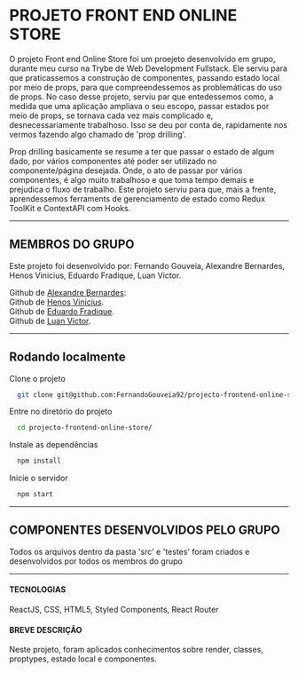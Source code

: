 # PROJETO FRONT END ONLINE STORE

O projeto Front end Online Store foi um proejeto desenvolvido em grupo, durante meu curso na Trybe de Web Development Fullstack. Ele serviu para que praticassemos a construção de componentes, passando estado local por meio de props, para que compreendessemos as problemáticas do uso de props. No caso desse projeto, serviu par que entedessemos como, a medida que uma aplicação ampliava o seu escopo, passar estados por meio de props, se tornava cada vez mais complicado e, desnecessariamente trabalhoso. Isso se deu por conta de, rapidamente nos vermos fazendo algo chamado de 'prop drilling'.

Prop drilling basicamente se resume a ter que passar o estado de algum dado, por vários componentes até poder ser utilizado no componente/página desejada. Onde, o ato de passar por vários componentes, é algo muito trabalhoso e que toma tempo demais e prejudica o fluxo de trabalho. Este projeto serviu para que, mais a frente, aprendessemos ferraments de gerenciamento de estado como Redux ToolKit e ContextAPI com Hooks.

---

## MEMBROS DO GRUPO

Este projeto foi desenvolvido por:
Fernando Gouveia, 
Alexandre Bernardes, 
Henos Vinicius, 
Eduardo Fradique, 
Luan Victor.

Github de [Alexandre Bernardes](https://github.com/Abernardes19): 
<br/>
Github de [Henos Vinicius](https://github.com/Henos19).
<br/>
Github de [Eduardo Fradique](https://github.com/edsfradique).
<br/>
Github de [Luan Victor](https://github.com/LuanVictr).
<br/>

---

## Rodando localmente

Clone o projeto

```bash
  git clone git@github.com:FernandoGouveia92/projecto-frontend-online-store.git
```

Entre no diretório do projeto

```bash
  cd projecto-frontend-online-store/
```

Instale as dependências

```bash
  npm install
```

Inicie o servidor

```bash
  npm start
```

----

## COMPONENTES DESENVOLVIDOS PELO GRUPO

Todos os arquivos dentro da pasta 'src' e 'testes' foram criados e desenvolvidos por todos os membros do grupo

---

#### TECNOLOGIAS

ReactJS, CSS, HTML5, Styled Components, React Router

#### BREVE DESCRIÇÃO

Neste projeto, foram aplicados conhecimentos sobre render, classes, proptypes, estado local e componentes.
